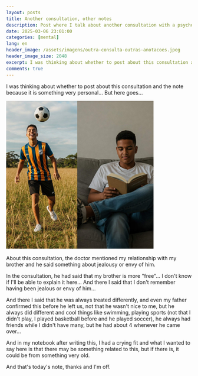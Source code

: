 ```yaml
---
layout: posts
title: Another consultation, other notes
description: Post where I talk about another consultation with a psychologist. I wanted to know about jealousy with my brother.
date: 2025-03-06 23:01:00
categories: [mental]
lang: en
header_image: /assets/imagens/outra-consulta-outras-anotacoes.jpeg
header_image_size: 2048
excerpt: I was thinking about whether to post about this consultation and the note because it is something...
comments: true
---
```


I was thinking about whether to post about this consultation and the note because it is something very personal... But here goes...

<img loading='lazy' alt="Another consultation, other notes" src="/assets/imagens/outra-consulta-outras-anotacoes.jpeg" width="400" height="400">

About this consultation, the doctor mentioned my relationship with my brother and he said something about jealousy or envy of him.

In the consultation, he had said that my brother is more "free"... I don't know if I'll be able to explain it here... And there I said that I don't remember having been jealous or envy of him...

And there I said that he was always treated differently, and even my father confirmed this before he left us, not that he wasn't nice to me, but he always did different and cool things like swimming, playing sports (not that I didn't play, I played basketball before and he played soccer), he always had friends while I didn't have many, but he had about 4 whenever he came over...

And in my notebook after writing this, I had a crying fit and what I wanted to say here is that there may be something related to this, but if there is, it could be from something very old.

And that's today's note, thanks and I'm off.